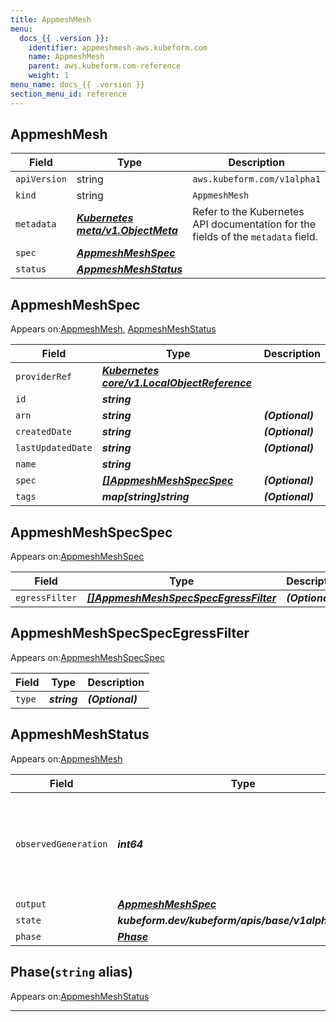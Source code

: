 ```yaml
---
title: AppmeshMesh
menu:
  docs_{{ .version }}:
    identifier: appmeshmesh-aws.kubeform.com
    name: AppmeshMesh
    parent: aws.kubeform.com-reference
    weight: 1
menu_name: docs_{{ .version }}
section_menu_id: reference
---
```


## AppmeshMesh
| Field | Type | Description |
| ------ | ----- | ----------- |
| `apiVersion` | string | `aws.kubeform.com/v1alpha1` |
|    `kind` | string | `AppmeshMesh` |
| `metadata` | ***[Kubernetes meta/v1.ObjectMeta](https://v1-18.docs.kubernetes.io/docs/reference/generated/kubernetes-api/v1.18/#objectmeta-v1-meta)***|Refer to the Kubernetes API documentation for the fields of the `metadata` field.|
| `spec` | ***[AppmeshMeshSpec](#appmeshmeshspec)***||
| `status` | ***[AppmeshMeshStatus](#appmeshmeshstatus)***||
## AppmeshMeshSpec

Appears on:[AppmeshMesh](#appmeshmesh), [AppmeshMeshStatus](#appmeshmeshstatus)

| Field | Type | Description |
| ------ | ----- | ----------- |
| `providerRef` | ***[Kubernetes core/v1.LocalObjectReference](https://v1-18.docs.kubernetes.io/docs/reference/generated/kubernetes-api/v1.18/#localobjectreference-v1-core)***||
| `id` | ***string***||
| `arn` | ***string***| ***(Optional)*** |
| `createdDate` | ***string***| ***(Optional)*** |
| `lastUpdatedDate` | ***string***| ***(Optional)*** |
| `name` | ***string***||
| `spec` | ***[[]AppmeshMeshSpecSpec](#appmeshmeshspecspec)***| ***(Optional)*** |
| `tags` | ***map[string]string***| ***(Optional)*** |
## AppmeshMeshSpecSpec

Appears on:[AppmeshMeshSpec](#appmeshmeshspec)

| Field | Type | Description |
| ------ | ----- | ----------- |
| `egressFilter` | ***[[]AppmeshMeshSpecSpecEgressFilter](#appmeshmeshspecspecegressfilter)***| ***(Optional)*** |
## AppmeshMeshSpecSpecEgressFilter

Appears on:[AppmeshMeshSpecSpec](#appmeshmeshspecspec)

| Field | Type | Description |
| ------ | ----- | ----------- |
| `type` | ***string***| ***(Optional)*** |
## AppmeshMeshStatus

Appears on:[AppmeshMesh](#appmeshmesh)

| Field | Type | Description |
| ------ | ----- | ----------- |
| `observedGeneration` | ***int64***| ***(Optional)*** Resource generation, which is updated on mutation by the API Server.|
| `output` | ***[AppmeshMeshSpec](#appmeshmeshspec)***| ***(Optional)*** |
| `state` | ***kubeform.dev/kubeform/apis/base/v1alpha1.State***| ***(Optional)*** |
| `phase` | ***[Phase](#phase)***| ***(Optional)*** |
## Phase(`string` alias)

Appears on:[AppmeshMeshStatus](#appmeshmeshstatus)

---
